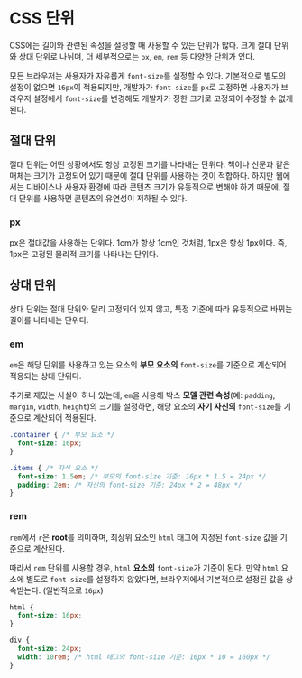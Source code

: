 # CSS 단위

CSS에는 길이와 관련된 속성을 설정할 때 사용할 수 있는 단위가 많다. 크게 절대 단위와 상대 단위로 나뉘며, 더 세부적으로는 `px`, `em`, `rem` 등 다양한 단위가 있다.

모든 브라우저는 사용자가 자유롭게 `font-size`를 설정할 수 있다. 기본적으로 별도의 설정이 없으면 `16px`이 적용되지만, 개발자가 `font-size`를 `px`로 고정하면 사용자가 브라우저 설정에서 `font-size`를 변경해도 개발자가 정한 크기로 고정되어 수정할 수 없게 된다.

## 절대 단위

절대 단위는 어떤 상황에서도 항상 고정된 크기를 나타내는 단위다. 책이나 신문과 같은 매체는 크기가 고정되어 있기 때문에 절대 단위를 사용하는 것이 적합하다. 하지만 웹에서는 디바이스나 사용자 환경에 따라 콘텐츠 크기가 유동적으로 변해야 하기 때문에, 절대 단위를 사용하면 콘텐츠의 유연성이 저하될 수 있다.

### px

px은 절대값을 사용하는 단위다. 1cm가 항상 1cm인 것처럼, 1px은 항상 1px이다. 즉, 1px은 고정된 물리적 크기를 나타내는 단위다.

## 상대 단위

상대 단위는 절대 단위와 달리 고정되어 있지 않고, 특정 기준에 따라 유동적으로 바뀌는 길이를 나타내는 단위다.

### em

`em`은 해당 단위를 사용하고 있는 요소의 **부모 요소의** `font-size`를 기준으로 계산되어 적용되는 상대 단위다.

추가로 재밌는 사실이 하나 있는데, `em`을 사용해 박스 **모델 관련 속성**(예: `padding`, `margin`, `width`, `height`)의 크기를 설정하면, 해당 요소의 **자기 자신의** `font-size`를 기준으로 계산되어 적용된다.

```css
.container { /* 부모 요소 */
  font-size: 16px;
}

.items { /* 자식 요소 */
  font-size: 1.5em; /* 부모의 font-size 기준: 16px * 1.5 = 24px */
  padding: 2em; /* 자신의 font-size 기준: 24px * 2 = 48px */
}
```

### rem

`rem`에서 `r`은 **root**를 의미하며, 최상위 요소인 `html` 태그에 지정된 `font-size` 값을 기준으로 계산된다.

따라서 `rem` 단위를 사용할 경우, `html` **요소의** `font-size`가 기준이 된다. 만약 `html` 요소에 별도로 `font-size`를 설정하지 않았다면, 브라우저에서 기본적으로 설정된 값을 상속받는다. (일반적으로 `16px`)

```css
html {
  font-size: 16px;
}

div {
  font-size: 24px;
  width: 10rem; /* html 태그의 font-size 기준: 16px * 10 = 160px */
}
```
